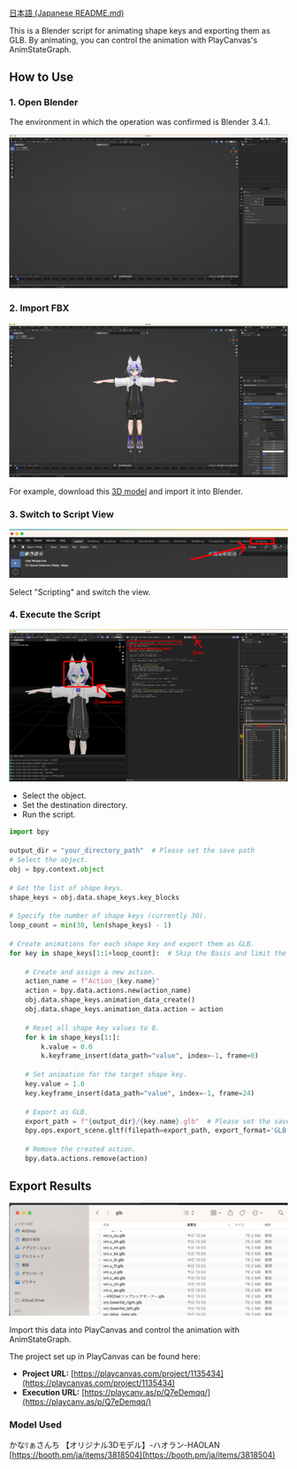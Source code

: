 [日本語 (Japanese README.md)](./README-ja.md)

This is a Blender script for animating shape keys and exporting them as GLB. By animating, you can control the animation with PlayCanvas's AnimStateGraph.

## How to Use

### 1. Open Blender

The environment in which the operation was confirmed is Blender 3.4.1.

![](/docs/blender.png)

### 2. Import FBX

![](/docs/blender-2.png)

For example, download this [3D model](https://booth.pm/ja/items/3818504) and import it into Blender.

### 3. Switch to Script View

![](/docs/blender-scripting.png)

Select "Scripting" and switch the view.

### 4. Execute the Script

![](./docs/blender-scripting-3.png)

- Select the object.
- Set the destination directory.
- Run the script.


```python
import bpy

output_dir = "your_directory_path"  # Please set the save path
# Select the object.
obj = bpy.context.object

# Get the list of shape keys.
shape_keys = obj.data.shape_keys.key_blocks

# Specify the number of shape keys (currently 30).
loop_count = min(30, len(shape_keys) - 1)

# Create animations for each shape key and export them as GLB.
for key in shape_keys[1:1+loop_count]:  # Skip the Basis and limit the loop to 5 times.

    # Create and assign a new action.
    action_name = f"Action_{key.name}"
    action = bpy.data.actions.new(action_name)
    obj.data.shape_keys.animation_data_create()
    obj.data.shape_keys.animation_data.action = action
    
    # Reset all shape key values to 0.
    for k in shape_keys[1:]:
        k.value = 0.0
        k.keyframe_insert(data_path="value", index=-1, frame=0)
    
    # Set animation for the target shape key.
    key.value = 1.0
    key.keyframe_insert(data_path="value", index=-1, frame=24)
    
    # Export as GLB.
    export_path = f"{output_dir}/{key.name}.glb"  # Please set the save path
    bpy.ops.export_scene.gltf(filepath=export_path, export_format='GLB')
    
    # Remove the created action.
    bpy.data.actions.remove(action)
```

## Export Results

![](/docs/export-1.png)

Import this data into PlayCanvas and control the animation with AnimStateGraph.

The project set up in PlayCanvas can be found here:

- **Project URL:** [https://playcanvas.com/project/1135434](https://playcanvas.com/project/1135434)
- **Execution URL:** [https://playcanv.as/p/Q7eDemqq/](https://playcanv.as/p/Q7eDemqq/)

### Model Used

かなﾘぁさんち 【オリジナル3Dモデル】-ハオラン-HAOLAN [https://booth.pm/ja/items/3818504](https://booth.pm/ja/items/3818504)